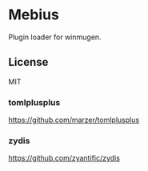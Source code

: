 # Mebius

Plugin loader for winmugen.

## License

MIT

### tomlplusplus

https://github.com/marzer/tomlplusplus

### zydis

https://github.com/zyantific/zydis
